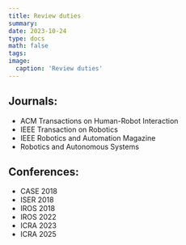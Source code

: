 ```yaml
---
title: Review duties
summary: 
date: 2023-10-24
type: docs
math: false
tags:
image:
  caption: 'Review duties'
---
```


## Journals:

- ACM Transactions on Human-Robot Interaction
- IEEE Transaction on Robotics
- IEEE Robotics and Automation Magazine
- Robotics and Autonomous Systems

## Conferences:

- CASE 2018
- ISER 2018
- IROS 2018
- IROS 2022
- ICRA 2023
- ICRA 2025

